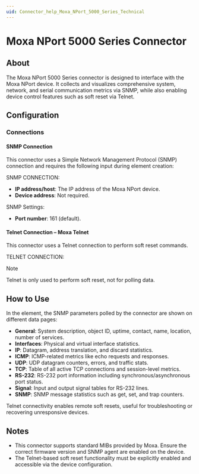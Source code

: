 ```yaml
---
uid: Connector_help_Moxa_NPort_5000_Series_Technical
---
```


# Moxa NPort 5000 Series Connector

## About

The Moxa NPort 5000 Series connector is designed to interface with the Moxa NPort device. It collects and visualizes comprehensive system, network, and serial communication metrics via SNMP, while also enabling device control features such as soft reset via Telnet.

## Configuration

### Connections

#### SNMP Connection

This connector uses a Simple Network Management Protocol (SNMP) connection and requires the following input during element creation:

SNMP CONNECTION:

- **IP address/host**: The IP address of the Moxa NPort device.
- **Device address**: Not required.

SNMP Settings:

- **Port number**: 161 (default).

#### Telnet Connection – Moxa Telnet

This connector uses a Telnet connection to perform soft reset commands.

TELNET CONNECTION:

> [!NOTE]
> Telnet is only used to perform soft reset, not for polling data.

## How to Use

In the element, the SNMP parameters polled by the connector are shown on different data pages:

- **General**: System description, object ID, uptime, contact, name, location, number of services.
- **Interfaces**: Physical and virtual interface statistics.
- **IP**: Datagram, address translation, and discard statistics.
- **ICMP**: ICMP-related metrics like echo requests and responses.
- **UDP**: UDP datagram counters, errors, and traffic stats.
- **TCP**: Table of all active TCP connections and session-level metrics.
- **RS-232**: RS-232 port information including synchronous/asynchronous port status.
- **Signal**: Input and output signal tables for RS-232 lines.
- **SNMP**: SNMP message statistics such as get, set, and trap counters.

Telnet connectivity enables remote soft resets, useful for troubleshooting or recovering unresponsive devices.

## Notes

- This connector supports standard MIBs provided by Moxa. Ensure the correct firmware version and SNMP agent are enabled on the device.
- The Telnet-based soft reset functionality must be explicitly enabled and accessible via the device configuration.
